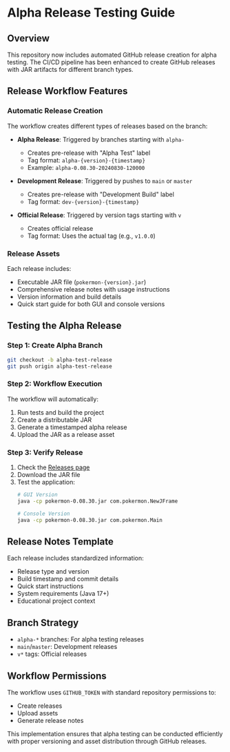 # Alpha Release Testing Guide

## Overview
This repository now includes automated GitHub release creation for alpha testing. The CI/CD pipeline has been enhanced to create GitHub releases with JAR artifacts for different branch types.

## Release Workflow Features

### Automatic Release Creation
The workflow creates different types of releases based on the branch:

- **Alpha Release**: Triggered by branches starting with `alpha-`
  - Creates pre-release with "Alpha Test" label
  - Tag format: `alpha-{version}-{timestamp}`
  - Example: `alpha-0.08.30-20240830-120000`

- **Development Release**: Triggered by pushes to `main` or `master`
  - Creates pre-release with "Development Build" label
  - Tag format: `dev-{version}-{timestamp}`

- **Official Release**: Triggered by version tags starting with `v`
  - Creates official release
  - Tag format: Uses the actual tag (e.g., `v1.0.0`)

### Release Assets
Each release includes:
- Executable JAR file (`pokermon-{version}.jar`)
- Comprehensive release notes with usage instructions
- Version information and build details
- Quick start guide for both GUI and console versions

## Testing the Alpha Release

### Step 1: Create Alpha Branch
```bash
git checkout -b alpha-test-release
git push origin alpha-test-release
```

### Step 2: Workflow Execution
The workflow will automatically:
1. Run tests and build the project
2. Create a distributable JAR
3. Generate a timestamped alpha release
4. Upload the JAR as a release asset

### Step 3: Verify Release
1. Check the [Releases page](https://github.com/Gameaday/poker-basic/releases)
2. Download the JAR file
3. Test the application:
   ```bash
   # GUI Version
   java -cp pokermon-0.08.30.jar com.pokermon.NewJFrame
   
   # Console Version
   java -cp pokermon-0.08.30.jar com.pokermon.Main
   ```

## Release Notes Template
Each release includes standardized information:
- Release type and version
- Build timestamp and commit details
- Quick start instructions
- System requirements (Java 17+)
- Educational project context

## Branch Strategy
- `alpha-*` branches: For alpha testing releases
- `main`/`master`: Development releases
- `v*` tags: Official releases

## Workflow Permissions
The workflow uses `GITHUB_TOKEN` with standard repository permissions to:
- Create releases
- Upload assets
- Generate release notes

This implementation ensures that alpha testing can be conducted efficiently with proper versioning and asset distribution through GitHub releases.